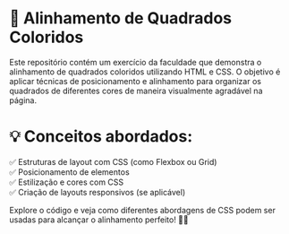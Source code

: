 # 🎨 Alinhamento de Quadrados Coloridos
Este repositório contém um exercício da faculdade que demonstra o alinhamento de quadrados coloridos utilizando HTML e CSS. O objetivo é aplicar técnicas de posicionamento e alinhamento para organizar os quadrados de diferentes cores de maneira visualmente agradável na página.

# 💡 Conceitos abordados:
✅ Estruturas de layout com CSS (como Flexbox ou Grid) <br>
✅ Posicionamento de elementos <br>
✅ Estilização e cores com CSS <br>
✅ Criação de layouts responsivos (se aplicável) <br>

Explore o código e veja como diferentes abordagens de CSS podem ser usadas para alcançar o alinhamento perfeito! 🎨📐
